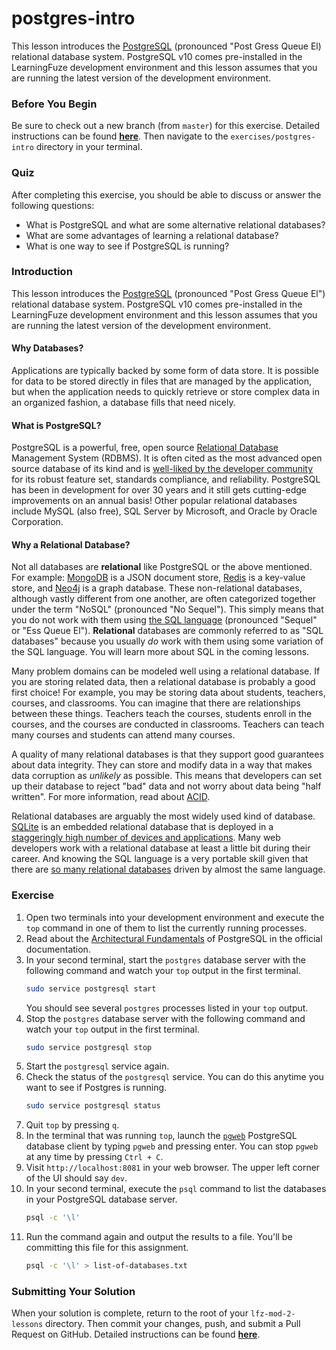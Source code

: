 # postgres-intro

This lesson introduces the [PostgreSQL](https://www.postgresql.org/) (pronounced "Post Gress Queue El) relational database system. PostgreSQL v10 comes pre-installed in the LearningFuze development environment and this lesson assumes that you are running the latest version of the development environment.

### Before You Begin

Be sure to check out a new branch (from `master`) for this exercise. Detailed instructions can be found [**here**](../../guides/before-each-exercise.md). Then navigate to the `exercises/postgres-intro` directory in your terminal.

### Quiz

After completing this exercise, you should be able to discuss or answer the following questions:

- What is PostgreSQL and what are some alternative relational databases?
- What are some advantages of learning a relational database?
- What is one way to see if PostgreSQL is running?

### Introduction

This lesson introduces the [PostgreSQL](https://www.postgresql.org/) (pronounced "Post Gress Queue El") relational database system. PostgreSQL v10 comes pre-installed in the LearningFuze development environment and this lesson assumes that you are running the latest version of the development environment.

#### Why Databases?

Applications are typically backed by some form of data store. It is possible for data to be stored directly in files that are managed by the application, but when the application needs to quickly retrieve or store complex data in an organized fashion, a database fills that need nicely.

#### What is PostgreSQL?

PostgreSQL is a powerful, free, open source [Relational Database](https://en.wikipedia.org/wiki/Relational_database) Management System (RDBMS). It is often cited as the most advanced open source database of its kind and is [well-liked by the developer community](https://insights.stackoverflow.com/survey/2019#technology-_-most-loved-dreaded-and-wanted-databases) for its robust feature set, standards compliance, and reliability. PostgreSQL has been in development for over 30 years and it still gets cutting-edge improvements on an annual basis! Other popular relational databases include MySQL (also free), SQL Server by Microsoft, and Oracle by Oracle Corporation.

#### Why a Relational Database?

Not all databases are **relational** like PostgreSQL or the above mentioned. For example: [MongoDB](https://www.mongodb.com/) is a JSON document store, [Redis](https://redis.io/) is a key-value store, and [Neo4j](https://neo4j.com/neo4j-graph-database/) is a graph database. These non-relational databases, although vastly different from one another, are often categorized together under the term "NoSQL" (pronounced "No Sequel"). This simply means that you do not work with them using [the SQL language](https://en.wikipedia.org/wiki/SQL) (pronounced "Sequel" or "Ess Queue El"). **Relational** databases are commonly referred to as "SQL databases" because you usually _do_ work with them using some variation of the SQL language. You will learn more about SQL in the coming lessons.

Many problem domains can be modeled well using a relational database. If you are storing related data, then a relational database is probably a good first choice! For example, you may be storing data about students, teachers, courses, and classrooms. You can imagine that there are relationships between these things. Teachers teach the courses, students enroll in the courses, and the courses are conducted in classrooms. Teachers can teach many courses and students can attend many courses.

A quality of many relational databases is that they support good guarantees about data integrity. They can store and modify data in a way that makes data corruption as _unlikely_ as possible. This means that developers can set up their database to reject "bad" data and not worry about data being "half written". For more information, read about [ACID](https://en.wikipedia.org/wiki/ACID).

Relational databases are arguably the most widely used kind of database. [SQLite](https://www.sqlite.org/index.html) is an embedded relational database that is deployed in a [staggeringly high number of devices and applications](https://www.sqlite.org/mostdeployed.html). Many web developers work with a relational database at least a little bit during their career. And knowing the SQL language is a very portable skill given that there are [so many relational databases](https://en.wikipedia.org/wiki/List_of_relational_database_management_systems) driven by almost the same language.

### Exercise

1. Open two terminals into your development environment and execute the `top` command in one of them to list the currently running processes.
1. Read about the [Architectural Fundamentals](https://www.postgresql.org/docs/10/tutorial-arch.html) of PostgreSQL in the official documentation.
1. In your second terminal, start the `postgres` database server with the following command and watch your `top` output in the first terminal.
    ```bash
    sudo service postgresql start
    ```
    You should see several `postgres` processes listed in your `top` output.
1. Stop the `postgres` database server with the following command and watch your `top` output in the first terminal.
    ```bash
    sudo service postgresql stop
    ```
1. Start the `postgresql` service again.
1. Check the status of the `postgresql` service. You can do this anytime you want to see if Postgres is running.
    ```bash
    sudo service postgresql status
    ```
1. Quit `top` by pressing `q`.
1. In the terminal that was running `top`, launch the [`pgweb`](https://github.com/sosedoff/pgweb) PostgreSQL database client by typing `pgweb` and pressing enter. You can stop `pgweb` at any time by pressing `Ctrl + C`.
1. Visit `http://localhost:8081` in your web browser. The upper left corner of the UI should say `dev`.
1. In your second terminal, execute the `psql` command to list the databases in your PostgreSQL database server.
    ```bash
    psql -c '\l'
    ```
1. Run the command again and output the results to a file. You'll be committing this file for this assignment.
    ```bash
    psql -c '\l' > list-of-databases.txt

### Submitting Your Solution

When your solution is complete, return to the root of your `lfz-mod-2-lessons` directory. Then commit your changes, push, and submit a Pull Request on GitHub. Detailed instructions can be found [**here**](../../guides/after-each-exercise.md).
